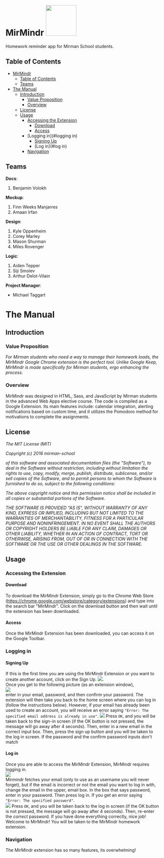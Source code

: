# MirMindr <img src="http://www.k12academics.com/sites/default/files/Mirmanwallgatesweb.jpg" width="100">
Homework reminder app for Mirman School students.

## Table of Contents
- [MirMindr](#mirmindr-img-srchttpwwwk12academicscomsitesdefaultfilesmirmanwallgateswebjpg-width100)
	- [Table of Contents](#table-of-contents)
	- [Teams](#teams)
- [The Manual](#the-manual)
	- [Introduction](#introduction)
		- [Value Proposition](#value-proposition)
		- [Overview](#overview)
	- [License](#license)
	- [Usage](#usage)
		- [Accessing the Extension](#accessing-the-extension)
			- [Download](#download)
			- [Access](#access)
		- [Logging in](#logging in)
			- [Signing Up](#signing-up)
			- [Log in](#log in)
		- [Navigation](#)

## Teams
**Docs**:
1. Benjamin Volokh

**Mockup**:
1. Finn Weeks Manjarres
2. Amaan Irfan

**Design**:
1. Kyle Oppenheim
2. Corey Marley
3. Mason Shurman
4. Miles Rovenger

**Logic**:
1. Aiden Tepper
2. Siji Smolev
3. Arthur Delot-Vilain

**Project Manager**:
* Michael Taggart

# The Manual

## Introduction

### Value Proposition
*For Mirman students who need a way to manage their homework loads, the MirMindr Google Chrome extension is the perfect tool. Unlike Google Keep, MirMindr is made specifically for Mirman students, ergo enhancing the process.*

### Overview
MirMindr was designed in HTML, Sass, and JavaScript by Mirman students in the advanced Web Apps elective course. The code is compiled as a Google Extension. Its main features include: calendar integration, alerting notifications based on custom time, and it utilizes the Pomodoro method for motivations to complete the assignments.

## License
*The MIT License (MIT)*

*Copyright (c) 2016 mirman-school*

*of this software and associated documentation files (the "Software"), to deal
in the Software without restriction, including without limitation the rights
to use, copy, modify, merge, publish, distribute, sublicense, and/or sell
copies of the Software, and to permit persons to whom the Software is
furnished to do so, subject to the following conditions:*

*The above copyright notice and this permission notice shall be included in all
copies or substantial portions of the Software.*

*THE SOFTWARE IS PROVIDED "AS IS", WITHOUT WARRANTY OF ANY KIND, EXPRESS OR
IMPLIED, INCLUDING BUT NOT LIMITED TO THE WARRANTIES OF MERCHANTABILITY,
FITNESS FOR A PARTICULAR PURPOSE AND NONINFRINGEMENT. IN NO EVENT SHALL THE
AUTHORS OR COPYRIGHT HOLDERS BE LIABLE FOR ANY CLAIM, DAMAGES OR OTHER
LIABILITY, WHETHER IN AN ACTION OF CONTRACT, TORT OR OTHERWISE, ARISING FROM,
OUT OF OR IN CONNECTION WITH THE SOFTWARE OR THE USE OR OTHER DEALINGS IN THE
SOFTWARE.*

## Usage

### Accessing the Extension

#### Download
To download the MirMindr Extension, simply go to the Chrome Web Store (https://chrome.google.com/webstore/category/extensions) and type into the search bar "MirMindr". Click on the download button and then wait until the extension has been downloaded.

#### Access
Once the MirMindr Extension has been downloaded, you can access it on the Google Toolbar.

### Logging in

#### Signing Up
If this is the first time you are using the MirMindr Extension or you want to create another account, click on the Sign Up. <img src="http://imageshack.com/a/img924/2616/ZrWLpO.png">.<br>Once you get to the following picture (as an extension window),<br><img src="http://imageshack.com/a/img924/9696/SGLaxz.png"><br>enter in your email, password, and then confirm your password. The extension will then take you back to the home screen where you can log in (follow the instructions below). However, if your email has already been used to create an account, you will receive an error saying ``"Error: The specified email address is already in use"``. <img src="http://imageshack.com/a/img923/3954/1pSunN.png"> Press `OK`, and you will be taken back to the sign-in screen (if the OK button is not pressed, the message will go away after 4 seconds). Then, enter in a new email in the correct input box. Then, press the sign up button and you will be taken to the log in screen. If the password and the confirm password inputs don't match

#### Log in
Once you are able to access the MirMindr Extension, MirMindr requires logging in.<br><img src="http://i.imgur.com/8uouyPR.png"><br>Mirmindr fetches your email (only to use as an username you will never forget), but if the email is incorrect or not the email you want to log in with, change the email in the upper, email box. In the box that says password, enter in your password. Then press log in. If you get an error saying<br>`"Error: The specified password"`.<br><img src="http://imageshack.com/a/img923/5153/9u7FzT.png"> Press `OK`, and you will be taken back to the log in screen (if the OK button is not pressed, the message will go away after 4 seconds). Then, re-enter the <i>correct</i> password. If you have done everything correctly, nice job! Welcome to MirMindr! You will be taken to the MirMindr homework extension.

### Navigation
The MirMindr extension has so many features, its overwhelming!
